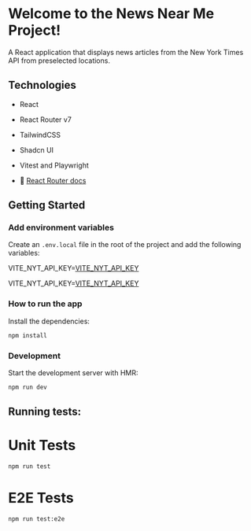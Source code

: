 # Welcome to the News Near Me Project!

A React application that displays news articles from the New York Times API from preselected locations.

## Technologies

- React
- React Router v7
- TailwindCSS
- Shadcn UI
- Vitest and Playwright

- 📖 [React Router docs](https://reactrouter.com/)

## Getting Started

### Add environment variables

Create an `.env.local` file in the root of the project and add the following variables:

VITE_NYT_API_KEY=[VITE_NYT_API_KEY](https://share.doppler.com/s/lctdrug1bi0kho3lodovpzt23dp35g1wb8lppxqw#560d6074106f268417030e6dd718e7871ea2e67032b5e99f42b15b69b5db30be)

VITE_NYT_API_KEY=[VITE_NYT_API_KEY](https://share.doppler.com/s/igocm8mcv7jdogxudqcr4hr8pkakpndpcbcbgqcf#8da9df030db9d36d67c596825636d5a26278185380db73bdeab715d6e5ec1390)

### How to run the app

Install the dependencies:

```bash
npm install
```

### Development

Start the development server with HMR:

```bash
npm run dev
```

## Running tests:

# Unit Tests

```bash
npm run test
```

# E2E Tests

```bash
npm run test:e2e
```
